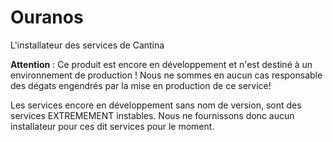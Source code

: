 # Ouranos
L'installateur des services de Cantina

**Attention** : Ce produit est encore en développement et n'est destiné à un environnement de production !
Nous ne sommes en aucun cas responsable des dégats engendrés par la mise en production de ce service! 

Les services encore en développement sans nom de version, sont des services EXTREMEMENT instables. 
Nous ne fournissons donc aucun installateur pour ces dit services pour le moment.
